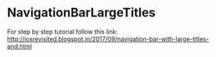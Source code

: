 # NavigationBarLargeTitles

For step by step tutorial follow this link: http://iosrevisited.blogspot.in/2017/09/navigation-bar-with-large-titles-and.html
